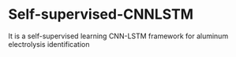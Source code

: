 # Self-supervised-CNNLSTM
It is a self-supervised learning CNN-LSTM framework for aluminum electrolysis identification


